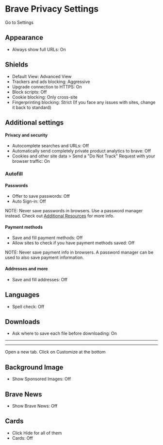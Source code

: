 # Brave Privacy Settings

Go to Settings



## Appearance
- Always show full URLs: On



## Shields
- Default View: Advanced View
- Trackers and ads blocking: Aggressive
- Upgrade connection to HTTPS: On
- Block scripts: Off
- Cookie blocking: Only cross-site
- Fingerprinting blocking: Strict (If you face any issues with sites, change it back to standard)



## Additional settings

#### Privacy and security
- Autocomplete searches and URLs: Off
- Automatically send completely private product analytics to brave: Off
- Cookies and other site data > Send a "Do Not Track" Request with your browser traffic: On

### Autofill

#### Passwords
- Offer to save passwords: Off
- Auto Sign-in: Off

NOTE: Never save passwords in browsers. Use a password manager instead. Check out [Additional Resources](https://github.com/the-weird-aquarian/privacy-settings#additional-resources) for more info.

#### Payment methods
- Save and fill payment methods: Off
- Allow sites to check if you have payment methods saved: Off

NOTE: Never save payment info in browsers. A password manager can be used to also save payment information.

#### Addresses and more
- Save and fill addresses: Off



## Languages
- Spell check: Off



## Downloads
- Ask where to save each file before downloading: On



---
---



Open a new tab. Click on Customize at the bottom



## Background Image
- Show Sponsored Images: Off



## Brave News
- Show Brave News: Off



## Cards
- Click Hide for all of them
- Cards: Off










